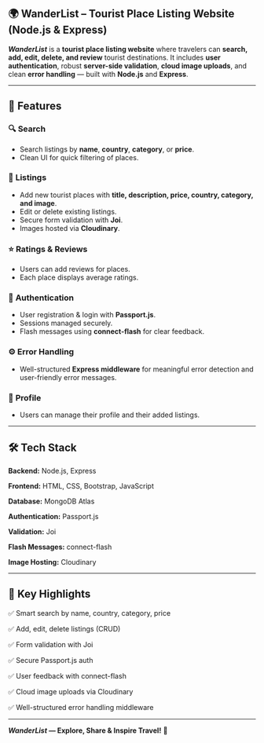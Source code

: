 ## 🌍 **WanderList – Tourist Place Listing Website (Node.js & Express)**

***WanderList*** is a **tourist place listing website** where travelers can **search, add, edit, delete, and review** tourist destinations. It includes **user authentication**, robust **server-side validation**, **cloud image uploads**, and clean **error handling** — built with **Node.js** and **Express**.

---

## 🚀 **Features**

### 🔍 **Search**

* Search listings by **name**, **country**, **category**, or **price**.
* Clean UI for quick filtering of places.

### 📝 **Listings**

* Add new tourist places with **title, description, price, country, category, and image**.
* Edit or delete existing listings.
* Secure form validation with **Joi**.
* Images hosted via **Cloudinary**.

### ⭐ **Ratings & Reviews**

* Users can add reviews for places.
* Each place displays average ratings.

### 🔐 **Authentication**

* User registration & login with **Passport.js**.
* Sessions managed securely.
* Flash messages using **connect-flash** for clear feedback.

### ⚙️ **Error Handling**

* Well-structured **Express middleware** for meaningful error detection and user-friendly error messages.

### 🧑 **Profile**

* Users can manage their profile and their added listings.

---

## 🛠️ **Tech Stack**

**Backend:** Node.js, Express

**Frontend:** HTML, CSS, Bootstrap, JavaScript

**Database:** MongoDB Atlas

**Authentication:** Passport.js

**Validation:** Joi

**Flash Messages:** connect-flash

**Image Hosting:** Cloudinary

---

## 📂 **Key Highlights**

✅ Smart search by name, country, category, price

✅ Add, edit, delete listings (CRUD)

✅ Form validation with Joi

✅ Secure Passport.js auth

✅ User feedback with connect-flash

✅ Cloud image uploads via Cloudinary

✅ Well-structured error handling middleware

---
***WanderList* — Explore, Share & Inspire Travel!** 🌟
